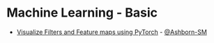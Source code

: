 # Machine Learning - Basic
  - [Visualize Filters and Feature maps using PyTorch](https://github.com/Ashborn-SM/Visualizing-Filters-and-Feature-Maps-in-Convolutional-Neural-Networks-using-PyTorch) - [@Ashborn-SM](https://github.com/Ashborn-SM)